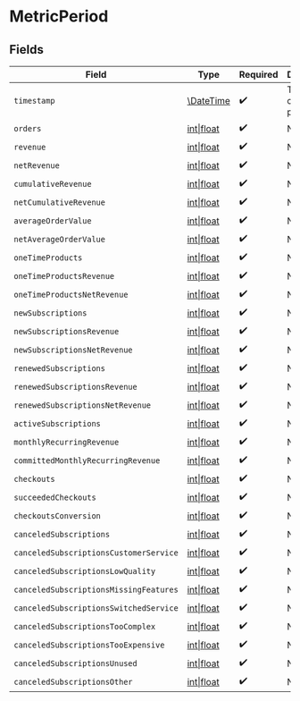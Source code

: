 # MetricPeriod


## Fields

| Field                                                                        | Type                                                                         | Required                                                                     | Description                                                                  |
| ---------------------------------------------------------------------------- | ---------------------------------------------------------------------------- | ---------------------------------------------------------------------------- | ---------------------------------------------------------------------------- |
| `timestamp`                                                                  | [\DateTime](https://www.php.net/manual/en/class.datetime.php)                | :heavy_check_mark:                                                           | Timestamp of this period data.                                               |
| `orders`                                                                     | [int\|float](../../Models/Components/Orders.md)                              | :heavy_check_mark:                                                           | N/A                                                                          |
| `revenue`                                                                    | [int\|float](../../Models/Components/Revenue.md)                             | :heavy_check_mark:                                                           | N/A                                                                          |
| `netRevenue`                                                                 | [int\|float](../../Models/Components/NetRevenue.md)                          | :heavy_check_mark:                                                           | N/A                                                                          |
| `cumulativeRevenue`                                                          | [int\|float](../../Models/Components/CumulativeRevenue.md)                   | :heavy_check_mark:                                                           | N/A                                                                          |
| `netCumulativeRevenue`                                                       | [int\|float](../../Models/Components/NetCumulativeRevenue.md)                | :heavy_check_mark:                                                           | N/A                                                                          |
| `averageOrderValue`                                                          | [int\|float](../../Models/Components/AverageOrderValue.md)                   | :heavy_check_mark:                                                           | N/A                                                                          |
| `netAverageOrderValue`                                                       | [int\|float](../../Models/Components/NetAverageOrderValue.md)                | :heavy_check_mark:                                                           | N/A                                                                          |
| `oneTimeProducts`                                                            | [int\|float](../../Models/Components/OneTimeProducts.md)                     | :heavy_check_mark:                                                           | N/A                                                                          |
| `oneTimeProductsRevenue`                                                     | [int\|float](../../Models/Components/OneTimeProductsRevenue.md)              | :heavy_check_mark:                                                           | N/A                                                                          |
| `oneTimeProductsNetRevenue`                                                  | [int\|float](../../Models/Components/OneTimeProductsNetRevenue.md)           | :heavy_check_mark:                                                           | N/A                                                                          |
| `newSubscriptions`                                                           | [int\|float](../../Models/Components/NewSubscriptions.md)                    | :heavy_check_mark:                                                           | N/A                                                                          |
| `newSubscriptionsRevenue`                                                    | [int\|float](../../Models/Components/NewSubscriptionsRevenue.md)             | :heavy_check_mark:                                                           | N/A                                                                          |
| `newSubscriptionsNetRevenue`                                                 | [int\|float](../../Models/Components/NewSubscriptionsNetRevenue.md)          | :heavy_check_mark:                                                           | N/A                                                                          |
| `renewedSubscriptions`                                                       | [int\|float](../../Models/Components/RenewedSubscriptions.md)                | :heavy_check_mark:                                                           | N/A                                                                          |
| `renewedSubscriptionsRevenue`                                                | [int\|float](../../Models/Components/RenewedSubscriptionsRevenue.md)         | :heavy_check_mark:                                                           | N/A                                                                          |
| `renewedSubscriptionsNetRevenue`                                             | [int\|float](../../Models/Components/RenewedSubscriptionsNetRevenue.md)      | :heavy_check_mark:                                                           | N/A                                                                          |
| `activeSubscriptions`                                                        | [int\|float](../../Models/Components/ActiveSubscriptions.md)                 | :heavy_check_mark:                                                           | N/A                                                                          |
| `monthlyRecurringRevenue`                                                    | [int\|float](../../Models/Components/MonthlyRecurringRevenue.md)             | :heavy_check_mark:                                                           | N/A                                                                          |
| `committedMonthlyRecurringRevenue`                                           | [int\|float](../../Models/Components/CommittedMonthlyRecurringRevenue.md)    | :heavy_check_mark:                                                           | N/A                                                                          |
| `checkouts`                                                                  | [int\|float](../../Models/Components/Checkouts.md)                           | :heavy_check_mark:                                                           | N/A                                                                          |
| `succeededCheckouts`                                                         | [int\|float](../../Models/Components/SucceededCheckouts.md)                  | :heavy_check_mark:                                                           | N/A                                                                          |
| `checkoutsConversion`                                                        | [int\|float](../../Models/Components/CheckoutsConversion.md)                 | :heavy_check_mark:                                                           | N/A                                                                          |
| `canceledSubscriptions`                                                      | [int\|float](../../Models/Components/CanceledSubscriptions.md)               | :heavy_check_mark:                                                           | N/A                                                                          |
| `canceledSubscriptionsCustomerService`                                       | [int\|float](../../Models/Components/CanceledSubscriptionsCustomerService.md) | :heavy_check_mark:                                                           | N/A                                                                          |
| `canceledSubscriptionsLowQuality`                                            | [int\|float](../../Models/Components/CanceledSubscriptionsLowQuality.md)     | :heavy_check_mark:                                                           | N/A                                                                          |
| `canceledSubscriptionsMissingFeatures`                                       | [int\|float](../../Models/Components/CanceledSubscriptionsMissingFeatures.md) | :heavy_check_mark:                                                           | N/A                                                                          |
| `canceledSubscriptionsSwitchedService`                                       | [int\|float](../../Models/Components/CanceledSubscriptionsSwitchedService.md) | :heavy_check_mark:                                                           | N/A                                                                          |
| `canceledSubscriptionsTooComplex`                                            | [int\|float](../../Models/Components/CanceledSubscriptionsTooComplex.md)     | :heavy_check_mark:                                                           | N/A                                                                          |
| `canceledSubscriptionsTooExpensive`                                          | [int\|float](../../Models/Components/CanceledSubscriptionsTooExpensive.md)   | :heavy_check_mark:                                                           | N/A                                                                          |
| `canceledSubscriptionsUnused`                                                | [int\|float](../../Models/Components/CanceledSubscriptionsUnused.md)         | :heavy_check_mark:                                                           | N/A                                                                          |
| `canceledSubscriptionsOther`                                                 | [int\|float](../../Models/Components/CanceledSubscriptionsOther.md)          | :heavy_check_mark:                                                           | N/A                                                                          |